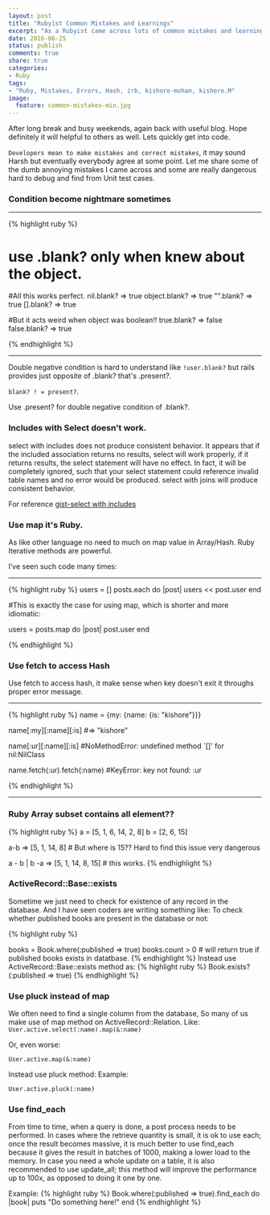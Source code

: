 ```yaml
---
layout: post
title: "Rubyist Common Mistakes and Learnings"
excerpt: "As a Rubyist came across lots of common mistakes and learnings. Thought of sharing with other Rubyists, So everyone avoid this mistakes."
date: 2016-06-25
status: publish
comments: true
share: true
categories:
- Ruby
tags:
- "Ruby, Mistakes, Errors, Hash, irb, kishore-mohan, kishore.M"
image:
  feature: common-mistakes-min.jpg
---
```


After long break and busy weekends, again back with useful blog. Hope definitely it will helpful to others as well. Lets quickly get into code.

`Developers mean to make mistakes and correct mistakes`, it may sound Harsh but eventually everybody agree at some point. 
Let me share some of the dumb annoying mistakes I came across and some are really dangerous hard to debug and 
find from Unit test cases.

### Condition become nightmare sometimes
___
{% highlight ruby %}
# use .blank? only when knew about the object.

#All this works perfect.
nil.blank? => true
object.blank? => true
"".blank? => true
[].blank? => true

#But it acts weird when object was boolean!!
true.blank? => false
false.blank? => true

{% endhighlight %}
___

Double negative condition is hard to understand like `!user.blank?` but rails provides just opposite of .blank? that's .present?.

`blank? ! = present?`. 

Use .present? for double negative condition of .blank?.

### Includes with Select doesn't work.

select with includes does not produce consistent behavior. It appears that if the included association returns no results, select will work properly, if it returns results, the select statement will have no effect. In fact, it will be completely ignored, such that your select statement could reference invalid table names and no error would be produced. select with joins will produce consistent behavior.

For reference <a href="https://gist.github.com/kishore-mohan/708b336964a3d6247334e16f04bed309" target="_blank">gist-select with includes</a>

### Use map it's Ruby.

As like other language no need to much on map value in Array/Hash. Ruby Iterative methods are powerful.

I’ve seen such code many times:

___

{% highlight ruby %}
users = []
posts.each do |post|
  users << post.user
end

#This is exactly the case for using map, which is shorter and more idiomatic:

users = posts.map do |post|
  post.user
end

{% endhighlight %}

### Use fetch to access Hash

Use fetch to access hash, it make sense when key doesn't exit it throughs proper error message.
___

{% highlight ruby %}
name = {my: {name: {is: "kishore"}}}

name[:my][:name][:is]
#=> "kishore"

name[:ur][:name][:is]
#NoMethodError: undefined method `[]' for nil:NilClass

name.fetch(:ur).fetch(:name)
#KeyError: key not found: :ur

{% endhighlight %}
___

### Ruby Array subset contains all element??

{% highlight ruby %}
a = [5, 1, 6, 14, 2, 8]
b = [2, 6, 15]

a-b
=> [5, 1, 14, 8] # But where is 15?? Hard to find this issue very dangerous

a - b | b -a 
=> [5, 1, 14, 8, 15] # this works.
{% endhighlight %}

### ActiveRecord::Base::exists

Sometime we just need to check for existence of any record in the database. And I have seen coders are writing something like:
To check whether published books are present in the database or not:

{% highlight ruby %}

books = Book.where(:published => true)
books.count > 0 # will return true if published books exists in datatbase.
{% endhighlight %}
Instead use ActiveRecord::Base::exists method as:
{% highlight ruby %}
Book.exists?(:published => true)
{% endhighlight %}

### Use pluck instead of map

We often need to find a single column from the database, So many of us make use of map method on ActiveRecord::Relation.
Like:
`User.active.select(:name).map(&:name)`

Or, even worse:

`User.active.map(&:name)`

Instead use pluck method:
Example:

`User.active.pluck(:name)`

### Use find_each

From time to time, when a query is done, a post process needs to be performed. In cases where the retrieve quantity is small, it is ok to use each; once the result becomes massive, it is much better to use find_each because it gives the result in batches of 1000, making a lower load to the memory. In case you need a whole update on a table, it is also recommended to use update_all; this method will improve the performance up to 100x, as opposed to doing it one by one.

Example:
{% highlight ruby %}
Book.where(:published => true).find_each do |book|
  puts "Do something here!"
end
{% endhighlight %}
